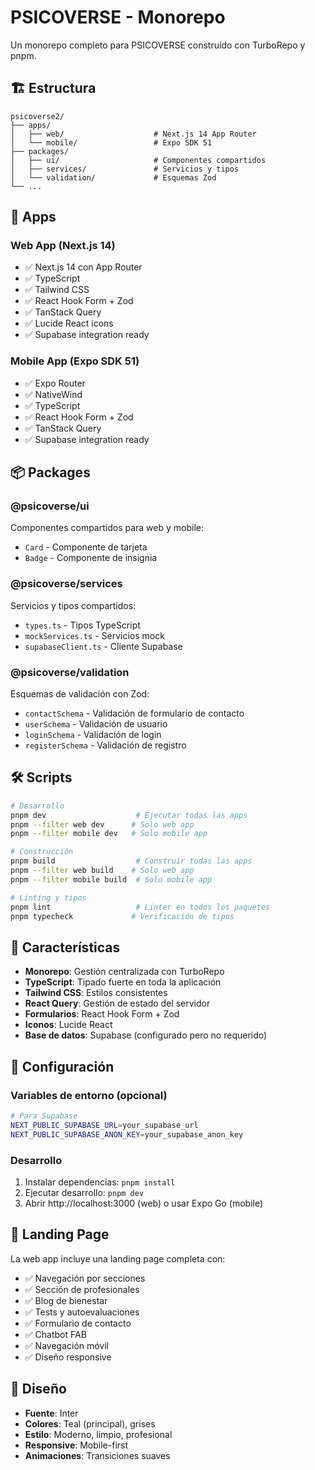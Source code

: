 # PSICOVERSE - Monorepo

Un monorepo completo para PSICOVERSE construido con TurboRepo y pnpm.

## 🏗️ Estructura

```
psicoverse2/
├── apps/
│   ├── web/                    # Next.js 14 App Router
│   └── mobile/                 # Expo SDK 51
├── packages/
│   ├── ui/                     # Componentes compartidos
│   ├── services/               # Servicios y tipos
│   └── validation/             # Esquemas Zod
└── ...
```

## 🚀 Apps

### Web App (Next.js 14)
- ✅ Next.js 14 con App Router
- ✅ TypeScript
- ✅ Tailwind CSS
- ✅ React Hook Form + Zod
- ✅ TanStack Query
- ✅ Lucide React icons
- ✅ Supabase integration ready

### Mobile App (Expo SDK 51)
- ✅ Expo Router
- ✅ NativeWind
- ✅ TypeScript
- ✅ React Hook Form + Zod
- ✅ TanStack Query
- ✅ Supabase integration ready

## 📦 Packages

### @psicoverse/ui
Componentes compartidos para web y mobile:
- `Card` - Componente de tarjeta
- `Badge` - Componente de insignia

### @psicoverse/services
Servicios y tipos compartidos:
- `types.ts` - Tipos TypeScript
- `mockServices.ts` - Servicios mock
- `supabaseClient.ts` - Cliente Supabase

### @psicoverse/validation
Esquemas de validación con Zod:
- `contactSchema` - Validación de formulario de contacto
- `userSchema` - Validación de usuario
- `loginSchema` - Validación de login
- `registerSchema` - Validación de registro

## 🛠️ Scripts

```bash
# Desarrollo
pnpm dev                    # Ejecutar todas las apps
pnpm --filter web dev      # Solo web app
pnpm --filter mobile dev   # Solo mobile app

# Construcción
pnpm build                  # Construir todas las apps
pnpm --filter web build    # Solo web app
pnpm --filter mobile build  # Solo mobile app

# Linting y tipos
pnpm lint                   # Linter en todos los paquetes
pnpm typecheck             # Verificación de tipos
```

## 🎯 Características

- **Monorepo**: Gestión centralizada con TurboRepo
- **TypeScript**: Tipado fuerte en toda la aplicación
- **Tailwind CSS**: Estilos consistentes
- **React Query**: Gestión de estado del servidor
- **Formularios**: React Hook Form + Zod
- **Iconos**: Lucide React
- **Base de datos**: Supabase (configurado pero no requerido)

## 🔧 Configuración

### Variables de entorno (opcional)
```bash
# Para Supabase
NEXT_PUBLIC_SUPABASE_URL=your_supabase_url
NEXT_PUBLIC_SUPABASE_ANON_KEY=your_supabase_anon_key
```

### Desarrollo
1. Instalar dependencias: `pnpm install`
2. Ejecutar desarrollo: `pnpm dev`
3. Abrir http://localhost:3000 (web) o usar Expo Go (mobile)

## 📱 Landing Page

La web app incluye una landing page completa con:
- ✅ Navegación por secciones
- ✅ Sección de profesionales
- ✅ Blog de bienestar
- ✅ Tests y autoevaluaciones
- ✅ Formulario de contacto
- ✅ Chatbot FAB
- ✅ Navegación móvil
- ✅ Diseño responsive

## 🎨 Diseño

- **Fuente**: Inter
- **Colores**: Teal (principal), grises
- **Estilo**: Moderno, limpio, profesional
- **Responsive**: Mobile-first
- **Animaciones**: Transiciones suaves
